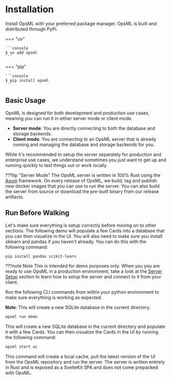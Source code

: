 # Installation

Install OpsML with your preferred package manager. OpsML is built and distributed through PyPi.


=== "uv"

    ```console
    $ uv add opsml
    ```

=== "pip"

    ```console
    $ pip install opsml
    ```

## Basic Usage

OpsML is designed for both development and production use cases, meaning you can run it in either server mode or client mode. 

- **Server mode**: You are directly connecting to both the database and storage backends. 
- **Client mode**: You are connecting to an OpsML server that is already running and managing the database and storage backends for you. 

While it's recommended to setup the server separately for production and enterprise use cases, we understand sometimes you just want to get up and running quickly to test things out or work locally.

???tip "Server Mode"
    The OpsML server is written in 100% Rust using the [Axum](https://github.com/tokio-rs/axum/) framework. On every release of OpsML, we build, tag and publish new docker images that you can use to run the server. You can also build the server from source or download the pre-built binary from our release artifacts.
   

## Run Before Walking

Let's make sure everything is setup correctly before moving on to other sections. The following demo will populate a few Cards into a database that you can then visualize in the UI. You will also need to make sure you install sklearn and pandas if you haven't already. You can do this with the following command:

```bash
pip install pandas scikit-learn
```

???note Note
    This is intended for demo purposes only. When you you are ready to use OpsML in a production environment, take a look at the [Server Setup](./server_setup.md) section to learn how to setup the server and connect to it from your client.
   

Run the following CLI commands from within your python environment to make sure everything is working as expected.

**Note**: This will create a new SQLite database in the current directory.

```bash
opsml run demo
```

This will create a new SQLite database in the current directory and populate it with a few Cards. You can then visualize the Cards in the UI by running the following command:

```bash
opsml start ui
```

This command will create a local cache, pull the latest version of the UI from the OpsML repository and run the server. The server is written entirely in Rust and is exposed as a SvelteKit SPA and does not come prepacked with OpsML.